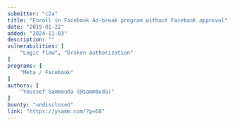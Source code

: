 ```yaml
---
submitter: "c2a"
title: "Enroll in Facebook Ad-break program without Facebook approval"
date: "2019-01-22"
added: "2024-11-03"
description: ""
vulnerabilities: [
    "Logic flaw", "Broken authorization"
]
programs: [
    "Meta / Facebook"
]
authors: [
    "Youssef Sammouda (@samm0uda)"
]
bounty: "undisclosed"
link: "https://ysamm.com/?p=68"
---
```




